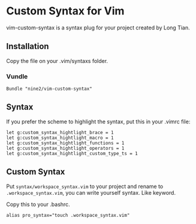 # Custom Syntax for Vim

vim-custom-syntax is a syntax plug for your project created by Long Tian.

## Installation

Copy the file on your .vim/syntaxs folder.

### Vundle

```
Bundle "nine2/vim-custom-syntax"
```

## Syntax

If you prefer the scheme to highlight the syntax, put this in your .vimrc file: 
```
let g:custom_syntax_hightlight_brace = 1
let g:custom_syntax_hightlight_macro = 1
let g:custom_syntax_hightlight_functions = 1
let g:custom_syntax_hightlight_operators = 1
let g:custom_syntax_hightlight_custom_type_ts = 1
```

## Custom Syntax

Put `syntax/workspace_syntax.vim` to your project and rename to `.workspace_syntax.vim`, you can write yourself syntax. Like keyword.

Copy this to your .bashrc.
```
alias pro_syntax="touch .workspace_syntax.vim"
```

